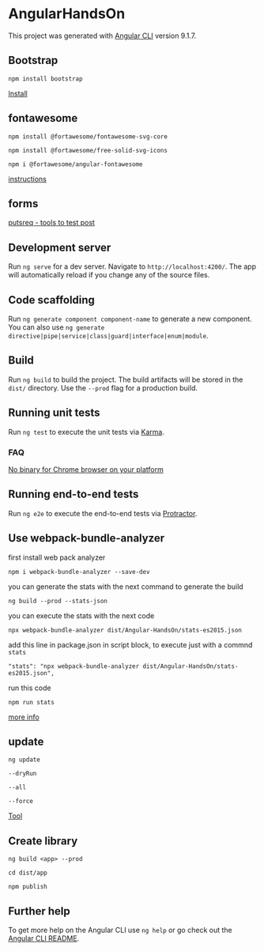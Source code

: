 # AngularHandsOn

This project was generated with [Angular CLI](https://github.com/angular/angular-cli) version 9.1.7.

## Bootstrap

`npm install bootstrap`

[Install](https://getbootstrap.com/docs/4.5/getting-started/download/#npm)

## fontawesome

`npm install @fortawesome/fontawesome-svg-core`

`npm install @fortawesome/free-solid-svg-icons`

`npm i @fortawesome/angular-fontawesome`

[instructions](https://github.com/FortAwesome/angular-fontawesome)

## forms

[putsreq - tools to test post](https://putsreq.com/8EaANchgi4aU0V704UOV/inspect)

## Development server

Run `ng serve` for a dev server. Navigate to `http://localhost:4200/`. The app will automatically reload if you change any of the source files.

## Code scaffolding

Run `ng generate component component-name` to generate a new component. You can also use `ng generate directive|pipe|service|class|guard|interface|enum|module`.

## Build

Run `ng build` to build the project. The build artifacts will be stored in the `dist/` directory. Use the `--prod` flag for a production build.

## Running unit tests

Run `ng test` to execute the unit tests via [Karma](https://karma-runner.github.io).

### FAQ

[No binary for Chrome browser on your platform](https://developerslogblog.wordpress.com/2019/03/19/how-to-fix-no-binary-for-chrome-browser-on-your-platform/)

## Running end-to-end tests

Run `ng e2e` to execute the end-to-end tests via [Protractor](http://www.protractortest.org/).

## Use webpack-bundle-analyzer

first install web pack analyzer

`npm i webpack-bundle-analyzer --save-dev`

you can generate the stats with the next command to generate the build

`ng build --prod --stats-json`

you can execute the stats with the next code

`npx webpack-bundle-analyzer dist/Angular-HandsOn/stats-es2015.json`

add this line in package.json in script block, to execute just with a commnd `stats`

`"stats": "npx webpack-bundle-analyzer dist/Angular-HandsOn/stats-es2015.json",`

run this code

`npm run stats`

[more info](https://www.digitalocean.com/community/tutorials/angular-bundle-size)

## update

`ng update`

`--dryRun`

`--all`

`--force`

[Tool](https://update.angular.io/)

## Create library

`ng build <app> --prod`

`cd dist/app`

`npm publish`

## Further help

To get more help on the Angular CLI use `ng help` or go check out the [Angular CLI README](https://github.com/angular/angular-cli/blob/master/README.md).
